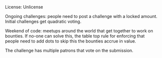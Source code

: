 License: Unlicense

Ongoing challenges: people need to post a challenge with a locked amount. Initial challenges get quadratic voting.

Weekend of code: meetups around the world that get together to work on bounties.
If no-one can solve this, the table top rule for enforcing that people need to add dots to skip this
the bounties accrue in value.

The challenge has multiple patrons that vote on the submission.

